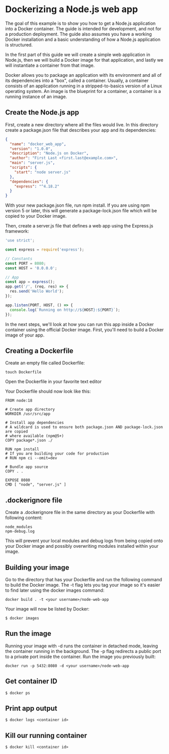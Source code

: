 # Dockerizing a Node.js web app
The goal of this example is to show you how to get a Node.js application into a Docker container. The guide is intended for development, and not for a production deployment. The guide also assumes you have a working Docker installation and a basic understanding of how a Node.js application is structured.

In the first part of this guide we will create a simple web application in Node.js, then we will build a Docker image for that application, and lastly we will instantiate a container from that image.

Docker allows you to package an application with its environment and all of its dependencies into a "box", called a container. Usually, a container consists of an application running in a stripped-to-basics version of a Linux operating system. An image is the blueprint for a container, a container is a running instance of an image.

## Create the Node.js app
First, create a new directory where all the files would live. In this directory create a package.json file that describes your app and its dependencies:

```json
{
  "name": "docker_web_app",
  "version": "1.0.0",
  "description": "Node.js on Docker",
  "author": "First Last <first.last@example.com>",
  "main": "server.js",
  "scripts": {
    "start": "node server.js"
  },
  "dependencies": {
    "express": "^4.18.2"
  }
}
```

With your new package.json file, run npm install. If you are using npm version 5 or later, this will generate a package-lock.json file which will be copied to your Docker image.

Then, create a server.js file that defines a web app using the Express.js framework:

```js
'use strict';

const express = require('express');

// Constants
const PORT = 8080;
const HOST = '0.0.0.0';

// App
const app = express();
app.get('/', (req, res) => {
  res.send('Hello World');
});

app.listen(PORT, HOST, () => {
  console.log(`Running on http://${HOST}:${PORT}`);
});
```

In the next steps, we'll look at how you can run this app inside a Docker container using the official Docker image. First, you'll need to build a Docker image of your app.

## Creating a Dockerfile
Create an empty file called Dockerfile:

```touch Dockerfile```

Open the Dockerfile in your favorite text editor


Your Dockerfile should now look like this:
```docker
FROM node:18

# Create app directory
WORKDIR /usr/src/app

# Install app dependencies
# A wildcard is used to ensure both package.json AND package-lock.json are copied
# where available (npm@5+)
COPY package*.json ./

RUN npm install
# If you are building your code for production
# RUN npm ci --omit=dev

# Bundle app source
COPY . .

EXPOSE 8080
CMD [ "node", "server.js" ]
```

## .dockerignore file
Create a .dockerignore file in the same directory as your Dockerfile with following content:

```docker
node_modules
npm-debug.log
```

This will prevent your local modules and debug logs from being copied onto your Docker image and possibly overwriting modules installed within your image.

## Building your image
Go to the directory that has your Dockerfile and run the following command to build the Docker image. The -t flag lets you tag your image so it's easier to find later using the docker images command:

```docker build . -t <your username>/node-web-app```

Your image will now be listed by Docker:

```$ docker images```

## Run the image
Running your image with -d runs the container in detached mode, leaving the container running in the background. The -p flag redirects a public port to a private port inside the container. Run the image you previously built:

```docker run -p 5432:8080 -d <your username>/node-web-app```

## Get container ID
```$ docker ps```

## Print app output
```$ docker logs <container id>```

## Kill our running container
```$ docker kill <container id>```
